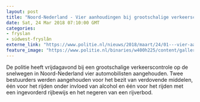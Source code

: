 ```yaml
---
layout: post
title: "Noord-Nederland - Vier aanhoudingen bij grootschalige verkeerscontrole in Noord-Nederland"
date: Sat, 24 Mar 2018 07:10:00 GMT
categories: 
- fryslan 
- súdwest-fryslân 
externe_link: "https://www.politie.nl/nieuws/2018/maart/24/01---vier-aanhoudingen-bij-grootschalige-verkeerscontrole-in-noord-nederland.html"
feature_image: "https://www.politie.nl/binaries/w400h225/content/gallery/politie/stockfotos/infra-en-voertuigen/controle-rijbewijs-door-motoragent.jpg"
---
```


De politie heeft vrijdagavond bij een grootschalige verkeerscontrole op de snelwegen in Noord-Nederland vier automobilisten aangehouden. Twee bestuurders werden aangehouden voor het bezit van verdovende middelen, één voor het rijden onder invloed van alcohol en één voor het rijden met een ingevorderd rijbewijs en het negeren van een rijverbod.
